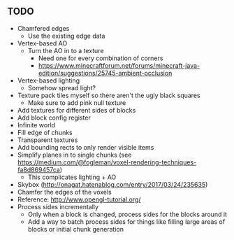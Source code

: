 ## TODO
* Chamfered edges
    * Use the existing edge data
* Vertex-based AO
    * Turn the AO in to a texture
        * Need one for every combination of corners
        * https://www.minecraftforum.net/forums/minecraft-java-edition/suggestions/25745-ambient-occlusion
* Vertex-based lighting
    * Somehow spread light?
* Texture pack tiles myself so there aren't the ugly black squares
    * Make sure to add pink null texture
* Add textures for different sides of blocks
* Add block config register
* Infinite world
* Fill edge of chunks
* Transparent textures
* Add bounding rects to only render visible items
* Simplify planes in to single chunks (see https://medium.com/@fogleman/voxel-rendering-techniques-fa8d869457ca)
    * This complicates lighting + AO
* Skybox (http://onagat.hatenablog.com/entry/2017/03/24/235635)
* Chamfer the edges of the voxels
* Reference: http://www.opengl-tutorial.org/
* Process sides incrementally
    * Only when a block is changed, process sides for the blocks around it
    * Add a way to batch process sides for things like filling large areas of blocks or initial chunk generation
